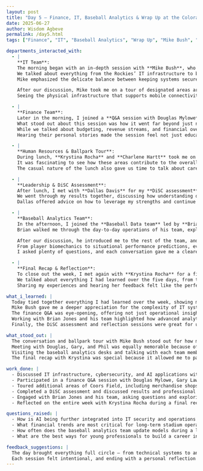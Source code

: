 ```yaml
---
layout: post
title: "Day 5 – Finance, IT, Baseball Analytics & Wrap Up at the Colorado Rockies"
date: 2025-06-27
author: Wisdom Agbeve
permalink: /day5.html
tags: ["Finance", "IT", "Baseball Analytics", "Wrap Up", "Mike Bush", "Brian Jones", "Dallas Davis", "Krystina Rocha", "Charlene Hartt", "Douglas Mylowe", "Gary Lawrence", "Phil Emerson"]

departments_interacted_with:
  - |
    **IT Team**:  
    The morning began with an in-depth session with **Mike Bush**, who gave me one of the most insightful conversations of the entire week.  
    We talked about everything from the Rockies’ IT infrastructure to broader topics like cybersecurity and even how AI is being integrated into modern security practices.  
    Mike emphasized the delicate balance between keeping systems secure and ensuring accessibility for multiple departments, especially during high-attendance events.  

    After our discussion, Mike took me on a tour of designated areas around the ballpark where critical servers and networking equipment are housed.  
    Seeing the physical infrastructure that supports mobile connectivity, Wi-Fi, and other fan-facing technologies really drove home how essential IT is to the entire operation.  

  - |
    **Finance Team**:  
    Later in the morning, I joined a **Q&A session with Douglas Mylowe** (Vice President – Chief Financial Officer), **Gary Lawrence** (Senior Director – Procurement), and **Phil Emerson** (Senior Director – Accounting).  
    What stood out about this session was how it went far beyond just numbers.  
    While we talked about budgeting, revenue streams, and financial oversight for both the team and the stadium, they also shared career insights, stressing the importance of professional development, networking, and mentorship in sports organizations.  
    Hearing their personal stories made the session feel not just educational but inspiring.  

  - |
    **Human Resources & Ballpark Tour**:  
    During lunch, **Krystina Rocha** and **Charlene Hartt** took me on another tour of Coors Field, showing me areas I hadn’t explored yet, including the merchandise shops and other fan-facing operations.  
    It was fascinating to see how these areas contribute to the overall fan experience, and Krystina explained how each part of the ballpark ties into larger operational strategies.  
    The casual nature of the lunch also gave us time to talk about career development and reflect on the week.  

  - |
    **Leadership & DiSC Assessment**:  
    After lunch, I met with **Dallas Davis** for my **DiSC assessment**.  
    We went through my results together, discussing how understanding different personality and communication styles can help in team collaboration and leadership roles.  
    Dallas offered advice on how to leverage my strengths and continue developing areas that would make me more effective in diverse work environments.  

  - |
    **Baseball Analytics Team**:  
    In the afternoon, I joined the **Baseball Data team** led by **Brian Jones**.  
    Brian walked me through the day-to-day operations of his team, explaining how player performance data, scouting information, and advanced analytics all feed into game strategy and roster decisions.  

    After our discussion, he introduced me to the rest of the team, and I spent time visiting individual desks to learn about the specific projects each member was working on.  
    From player biomechanics to situational performance predictions, every project highlighted just how much data drives modern baseball.  
    I asked plenty of questions, and each conversation gave me a clearer picture of how collaborative and innovative the analytics team is.  

  - |
    **Final Recap & Reflection**:  
    To close out the week, I met again with **Krystina Rocha** for a final recap and reflection.  
    We talked about everything I had learned over the five days, from technical skills to professional growth.  
    Sharing my experiences and hearing her feedback felt like the perfect way to wrap up my time with the Rockies — it was a moment to step back, reflect, and appreciate just how much I had gained in such a short time.

what_i_learned: |
  Today tied together everything I had learned over the week, showing me how each department contributes to the bigger picture.  
  Mike Bush gave me a deeper appreciation for the complexity of IT systems in sports operations and how critical cybersecurity is, especially as technology expands into fan services.  
  The finance Q&A was eye-opening, offering not just operational insights but valuable career advice.  
  Working with Brian Jones and his team highlighted how advanced analytics drives strategy in modern baseball.  
  Finally, the DiSC assessment and reflection sessions were great for understanding myself better as a professional and how to communicate effectively in team settings.

what_stood_out: |
  The conversation and ballpark tour with Mike Bush stood out for how much it revealed about the unseen backbone of the Rockies’ operations.  
  Meeting with Douglas, Gary, and Phil was equally memorable because of how generous they were with career advice, not just technical details.  
  Visiting the baseball analytics desks and talking with each team member was inspiring — it showed how collaborative and fast-paced this field really is.  
  The final recap with Krystina was special because it allowed me to pause and appreciate how much I had grown in just a week.

work_done: |
  - Discussed IT infrastructure, cybersecurity, and AI applications with Mike Bush and toured server and networking areas in the ballpark.  
  - Participated in a finance Q&A session with Douglas Mylowe, Gary Lawrence, and Phil Emerson, focusing on operations, budgeting, and career development.  
  - Toured additional areas of Coors Field, including merchandise shops, with Krystina Rocha and Charlene Hartt.  
  - Completed a DiSC assessment and discussed results and professional development with Dallas Davis.  
  - Engaged with Brian Jones and his team, asking questions and exploring baseball analytics projects across different desks.  
  - Reflected on the entire week with Krystina Rocha during a final recap session.

questions_raised: |
  - How is AI being further integrated into IT security and operations in sports organizations?  
  - What financial trends are most critical for long-term stadium operations?  
  - How often does the baseball analytics team update models during a live season?  
  - What are the best ways for young professionals to build a career in sports analytics?

feedback_suggestions: |
  The day brought everything full circle — from technical systems to analytics to personal growth.  
  Each session felt intentional, and ending with a personal reflection with Krystina made the experience feel complete and meaningful.  
---
```

